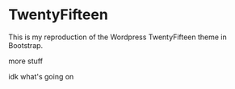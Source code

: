 TwentyFifteen
=============

This is my reproduction of the Wordpress TwentyFifteen theme in Bootstrap.

more stuff

idk what's going on